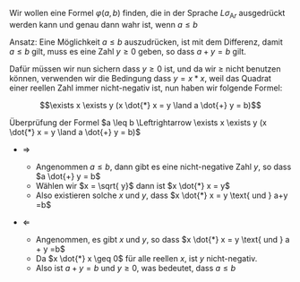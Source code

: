 Wir wollen eine Formel $\varphi(a,b)$ finden, die in der Sprache $L \sigma_{\text{A}r}$ ausgedrückt werden kann und genau dann wahr ist, wenn $a \leq b$

Ansatz: Eine Möglichkeit $a \leq b$ auszudrücken, ist mit dem Differenz, damit $a \leq b$ gilt, muss es eine Zahl $y \geq 0$ geben, so dass $a + y = b$ gilt.

Dafür müssen wir nun sichern dass $y \geq 0$ ist, und da wir $\geq$ nicht benutzen können, verwenden wir die Bedingung dass $y = x * x$, weil das Quadrat einer reellen Zahl immer nicht-negativ ist, nun haben wir folgende Formel:

$$\exists x \exists y (x \dot{*} x = y \land a \dot{+} y = b)$$

Überprüfung der Formel
$a \leq b \Leftrightarrow \exists x \exists y (x \dot{*} x = y \land a \dot{+} y = b)$

- $\Rightarrow$
	- Angenommen $a\leq b$, dann gibt es eine nicht-negative Zahl $y$, so dass $a  \dot{+} y = b$
	- Wählen wir $x = \sqrt{ y}$ dann ist $x \dot{*} x = y$
	- Also existieren solche $x \text{ und } y$, dass $x \dot{*} x = y \text{ und } a+y =b$

- $\Leftarrow$
	- Angenommen, es gibt $x \text{ und } y$,  so dass $x \dot{*} x = y \text{ und } a + y =b$
	- Da $x \dot{*} x \geq 0$ für alle reellen $x$, ist $y$ nicht-negativ.
	- Also ist $a + y = b \text{ und } y \geq 0$, was bedeutet, dass $a \leq b$